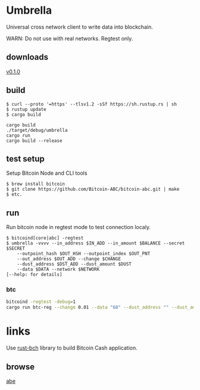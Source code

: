 # Umbrella

Universal cross network client to write data into blockchain.

WARN: Do not use with real networks. Regtest only.

## downloads

[v0.1.0](https://github.com/flyingw/umbrella/releases/tag/v0.1.0)

## build 

```
$ curl --proto '=https' --tlsv1.2 -sSf https://sh.rustup.rs | sh
$ rustup update
$ cargo build
```

```
cargo build
./target/debug/umbrella
cargo run
cargo build --release
```

## test setup

Setup Bitcoin Node and CLI tools

```
$ brew install bitcoin
$ git clone https://github.com/Bitcoin-ABC/bitcoin-abc.git | make
$ etc.
```

## run 

Run bitcoin node in regtest mode to test connection localy.

```
$ bitcoind[core|abc] -regtest
$ umbrella -vvvv --in_address $IN_ADD --in_amount $BALANCE --secret $SECRET
    --outpoint_hash $OUT_HSH --outpoint_index $OUT_PNT
    --out_address $OUT_ADD --change $CHANGE
    --dust_address $DST_ADD --dust_amount $DUST
    --data $DATA --network $NETWORK
[--help: for details]
```

### btc
```bash
bitcoind -regtest -debug=1
cargo run btc-reg --change 0.01 --data "68" --dust_address "" --dust_amount 0.1 --in_address "" --in_amount 1.0 --out_address "" --outpoint_hash "ff8c7c3c77aa2e43932ad497cf0c8ba5a24f542ec1bcb7afe329a7166ae8dccd" --outpoint_index 0 --secret ""
```

# links

Use [rust-bch](https://github.com/brentongunning/rust-bch) library to build Bitcoin Cash application.

## browse

[abe](https://github.com/marioschlipf/bitcoin-abe)
